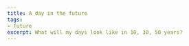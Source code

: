 ```yaml
---
title: A day in the future
tags: 
- future
excerpt: What will my days look like in 10, 30, 50 years?
---
```



